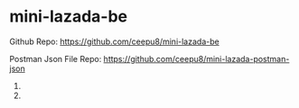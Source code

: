 # mini-lazada-be

Github Repo: https://github.com/ceepu8/mini-lazada-be

Postman Json File Repo: https://github.com/ceepu8/mini-lazada-postman-json

1.
2.
